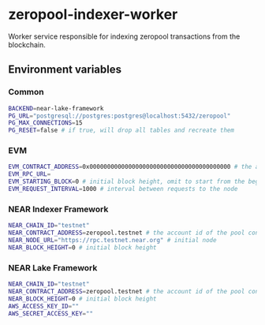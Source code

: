 # zeropool-indexer-worker

Worker service responsible for indexing zeropool transactions from the blockchain.

## Environment variables

### Common
```bash
BACKEND=near-lake-framework
PG_URL="postgresql://postgres:postgres@localhost:5432/zeropool"
PG_MAX_CONNECTIONS=15
PG_RESET=false # if true, will drop all tables and recreate them
```

### EVM
```bash
EVM_CONTRACT_ADDRESS=0x0000000000000000000000000000000000000000 # the address of the pool contract
EVM_RPC_URL=
EVM_STARTING_BLOCK=0 # initial block height, omit to start from the beginning
EVM_REQUEST_INTERVAL=1000 # interval between requests to the node
```

### NEAR Indexer Framework
```bash
NEAR_CHAIN_ID="testnet"
NEAR_CONTRACT_ADDRESS=zeropool.testnet # the account id of the pool contract
NEAR_NODE_URL="https://rpc.testnet.near.org" # initial node
NEAR_BLOCK_HEIGHT=0 # initial block height
```

### NEAR Lake Framework
```bash
NEAR_CHAIN_ID="testnet"
NEAR_CONTRACT_ADDRESS=zeropool.testnet # the account id of the pool contract
NEAR_BLOCK_HEIGHT=0 # initial block height
AWS_ACCESS_KEY_ID=""
AWS_SECRET_ACCESS_KEY=""
```